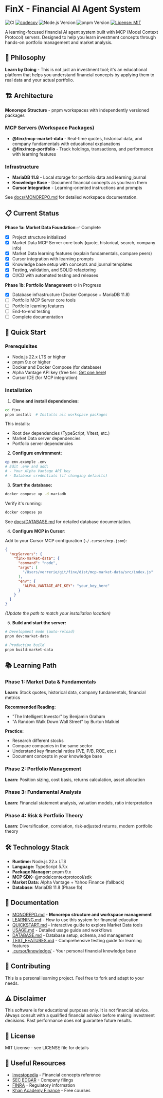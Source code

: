 # FinX - Financial AI Agent System

![CI](https://github.com/verrerie/finx/workflows/CI/badge.svg)
[![codecov](https://codecov.io/gh/verrerie/finx/branch/main/graph/badge.svg)](https://codecov.io/gh/verrerie/finx)
![Node.js Version](https://img.shields.io/badge/node-%3E%3D22.0.0-brightgreen)
![pnpm Version](https://img.shields.io/badge/pnpm-%3E%3D9.0.0-orange)
[![License: MIT](https://img.shields.io/badge/License-MIT-yellow.svg)](https://opensource.org/licenses/MIT)

A learning-focused financial AI agent system built with MCP (Model Context Protocol) servers. Designed to help you learn investment concepts through hands-on portfolio management and market analysis.

## 🎯 Philosophy

**Learn by Doing** - This is not just an investment tool; it's an educational platform that helps you understand financial concepts by applying them to real data and your actual portfolio.

## 🏗️ Architecture

**Monorepo Structure** - pnpm workspaces with independently versioned packages

### MCP Servers (Workspace Packages)

- **@finx/mcp-market-data** - Real-time quotes, historical data, and company fundamentals with educational explanations
- **@finx/mcp-portfolio** - Track holdings, transactions, and performance with learning features

### Infrastructure

- **MariaDB 11.8** - Local storage for portfolio data and learning journal
- **Knowledge Base** - Document financial concepts as you learn them
- **Cursor Integration** - Learning-oriented instructions and prompts

See [docs/MONOREPO.md](./docs/MONOREPO.md) for detailed workspace documentation.

## 📋 Current Status

**Phase 1a: Market Data Foundation** ✅ Complete

- [x] Project structure initialized
- [x] Market Data MCP Server core tools (quote, historical, search, company info)
- [x] Market Data learning features (explain fundamentals, compare peers)
- [x] Cursor integration with learning prompts
- [x] Knowledge base setup with concepts and journal templates
- [x] Testing, validation, and SOLID refactoring
- [x] CI/CD with automated testing and releases

**Phase 1b: Portfolio Management** ⚙️ In Progress

- [x] Database infrastructure (Docker Compose + MariaDB 11.8)
- [ ] Portfolio MCP Server core tools
- [ ] Portfolio learning features
- [ ] End-to-end testing
- [ ] Complete documentation

## 🚀 Quick Start

### Prerequisites

- Node.js 22.x LTS or higher
- pnpm 9.x or higher
- Docker and Docker Compose (for database)
- Alpha Vantage API key (free tier: [Get one here](https://www.alphavantage.co/support/#api-key))
- Cursor IDE (for MCP integration)

### Installation

1. **Clone and install dependencies:**

```bash
cd finx
pnpm install  # Installs all workspace packages
```

This installs:
- Root dev dependencies (TypeScript, Vitest, etc.)
- Market Data server dependencies
- Portfolio server dependencies

2. **Configure environment:**

```bash
cp env.example .env
# Edit .env and add:
# - Your Alpha Vantage API key
# - Database credentials (if changing defaults)
```

3. **Start the database:**

```bash
docker compose up -d mariadb
```

Verify it's running:
```bash
docker compose ps
```

See [docs/DATABASE.md](./docs/DATABASE.md) for detailed database documentation.

4. **Configure MCP in Cursor:**

Add to your Cursor MCP configuration (`~/.cursor/mcp.json`):

```json
{
  "mcpServers": {
    "finx-market-data": {
      "command": "node",
      "args": [
        "/Users/verrerie/git/finx/dist/mcp-market-data/src/index.js"
      ],
      "env": {
        "ALPHA_VANTAGE_API_KEY": "your_key_here"
      }
    }
  }
}
```

*(Update the path to match your installation location)*

5. **Build and start the server:**

```bash
# Development mode (auto-reload)
pnpm dev:market-data

# Production build
pnpm build:market-data
```

## 📚 Learning Path

### Phase 1: Market Data & Fundamentals
**Learn:** Stock quotes, historical data, company fundamentals, financial metrics

**Recommended Reading:**
- "The Intelligent Investor" by Benjamin Graham
- "A Random Walk Down Wall Street" by Burton Malkiel

**Practice:**
- Research different stocks
- Compare companies in the same sector
- Understand key financial ratios (P/E, P/B, ROE, etc.)
- Document concepts in your knowledge base

### Phase 2: Portfolio Management
**Learn:** Position sizing, cost basis, returns calculation, asset allocation

### Phase 3: Fundamental Analysis
**Learn:** Financial statement analysis, valuation models, ratio interpretation

### Phase 4: Risk & Portfolio Theory
**Learn:** Diversification, correlation, risk-adjusted returns, modern portfolio theory

## 🛠️ Technology Stack

- **Runtime:** Node.js 22.x LTS
- **Language:** TypeScript 5.7.x
- **Package Manager:** pnpm 9.x
- **MCP SDK:** @modelcontextprotocol/sdk
- **Market Data:** Alpha Vantage + Yahoo Finance (fallback)
- **Database:** MariaDB 11.8 (Phase 1b)

## 📖 Documentation

- [MONOREPO.md](./docs/MONOREPO.md) - **Monorepo structure and workspace management**
- [LEARNING.md](./docs/LEARNING.md) - How to use this system for financial education
- [QUICKSTART.md](./docs/QUICKSTART.md) - Interactive guide to explore Market Data tools
- [USAGE.md](./docs/USAGE.md) - Detailed usage guide and workflows
- [DATABASE.md](./docs/DATABASE.md) - Database setup, schema, and management
- [TEST_FEATURES.md](./docs/TEST_FEATURES.md) - Comprehensive testing guide for learning features
- [.cursor/knowledge/](./cursor/knowledge/) - Your personal financial knowledge base

## 🤝 Contributing

This is a personal learning project. Feel free to fork and adapt to your needs.

## ⚠️ Disclaimer

This software is for educational purposes only. It is not financial advice. Always consult with a qualified financial advisor before making investment decisions. Past performance does not guarantee future results.

## 📄 License

MIT License - see LICENSE file for details

## 🔗 Useful Resources

- [Investopedia](https://www.investopedia.com/) - Financial concepts reference
- [SEC EDGAR](https://www.sec.gov/edgar/searchedgar/companysearch.html) - Company filings
- [FINRA](https://www.finra.org/) - Regulatory information
- [Khan Academy Finance](https://www.khanacademy.org/economics-finance-domain) - Free courses

